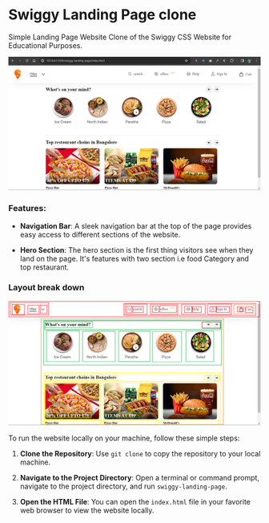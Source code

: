 # Swiggy Landing Page clone
Simple Landing Page Website Clone of the Swiggy  CSS Website for Educational Purposes.

![swiggy-landing-page-clone](./assets/snap.png)

### Features:

- **Navigation Bar**: A sleek navigation bar at the top of the page provides easy access to different sections of the website.
  
- **Hero Section**: The hero section is the first thing visitors see when they land on the page. It's features with two section i.e food Category and top restaurant.

### Layout break down
![layout breakdown](./assets/layout.png)


To run the website locally on your machine, follow these simple steps:

1. **Clone the Repository**: Use `git clone` to copy the repository to your local machine.

2. **Navigate to the Project Directory**: Open a terminal or command prompt, navigate to the project directory, and run `swiggy-landing-page`.

3. **Open the HTML File**: You can open the `index.html` file in your favorite web browser to view the website locally.

